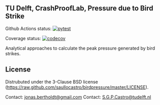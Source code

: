 TU Delft, CrashProofLab, Pressure due to Bird Strike
---

Github Actions status:
[![pytest](https://github.com/saullocastro/birdpressure/actions/workflows/pytest.yml/badge.svg)](https://github.com/saullocastro/birdpressure/actions/workflows/pytest.yml)

Coverage status:
[![codecov](https://codecov.io/gh/saullocastro/birdpressure/graph/badge.svg?token=1uZk1WqyMU)](https://codecov.io/gh/saullocastro/birdpressure)


Analytical approaches to calculate the peak pressure generated by bird strikes.


License
-------
Distrubuted under the 3-Clause BSD license
(https://raw.github.com/saullocastro/birdpressure/master/LICENSE).

Contact: jonas.bertholdt@gmail.com
Contact: S.G.P.Castro@tudelft.nl

